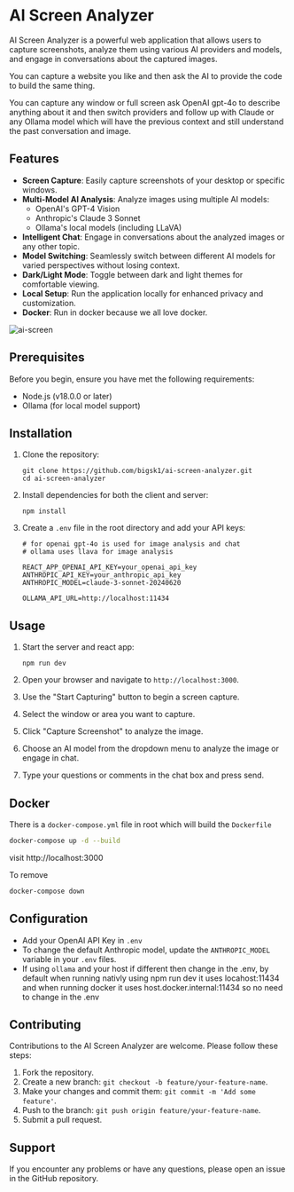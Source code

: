 

# AI Screen Analyzer

AI Screen Analyzer is a powerful web application that allows users to capture screenshots, analyze them using various AI providers and models, and engage in conversations about the captured images. 

You can capture a website you like and then ask the AI to provide the code to build the same thing. 

You can capture any window or full screen ask OpenAI gpt-4o to describe anything about it and then switch providers and follow up with Claude or any Ollama model which will have the previous context and still understand the past conversation and image. 

## Features

- **Screen Capture**: Easily capture screenshots of your desktop or specific windows.
- **Multi-Model AI Analysis**: Analyze images using multiple AI models:
  - OpenAI's GPT-4 Vision
  - Anthropic's Claude 3 Sonnet
  - Ollama's local models (including LLaVA)
- **Intelligent Chat**: Engage in conversations about the analyzed images or any other topic.
- **Model Switching**: Seamlessly switch between different AI models for varied perspectives without losing context.
- **Dark/Light Mode**: Toggle between dark and light themes for comfortable viewing.
- **Local Setup**: Run the application locally for enhanced privacy and customization.
- **Docker**: Run in docker because we all love docker.


![ai-screen](https://imagedelivery.net/WfhVb8dSNAAvdXUdMfBuPQ/33c4e5b3-3722-403a-e877-b6906677e600/public)



## Prerequisites

Before you begin, ensure you have met the following requirements:

- Node.js (v18.0.0 or later)
- Ollama (for local model support)

## Installation

1. Clone the repository:
   ```
   git clone https://github.com/bigsk1/ai-screen-analyzer.git
   cd ai-screen-analyzer
   ```

2. Install dependencies for both the client and server:
   ```
   npm install
   ```

3. Create a `.env` file in the root directory and add your API keys:

   ```env
   # for openai gpt-4o is used for image analysis and chat
   # ollama uses llava for image analysis 
   
   REACT_APP_OPENAI_API_KEY=your_openai_api_key
   ANTHROPIC_API_KEY=your_anthropic_api_key
   ANTHROPIC_MODEL=claude-3-sonnet-20240620

   OLLAMA_API_URL=http://localhost:11434
   ```

## Usage

1. Start the server and react app:
   ```
   npm run dev
   ```

2. Open your browser and navigate to `http://localhost:3000`.

3. Use the "Start Capturing" button to begin a screen capture.

4. Select the window or area you want to capture.

5. Click "Capture Screenshot" to analyze the image.

6. Choose an AI model from the dropdown menu to analyze the image or engage in chat.

7. Type your questions or comments in the chat box and press send.


## Docker 

There is a `docker-compose.yml` file in root which will build the `Dockerfile`

   ```bash
   docker-compose up -d --build
   ```

visit http://localhost:3000

To remove 

```bash
docker-compose down
```


## Configuration
- Add your OpenAI API Key in `.env`
- To change the default Anthropic model, update the `ANTHROPIC_MODEL` variable in your `.env` files.
- If using `ollama` and your host if different then change in the .env, by default when running nativly using npm run dev it uses locahost:11434 and when running docker it uses host.docker.internal:11434 so no need to change in the .env

## Contributing

Contributions to the AI Screen Analyzer are welcome. Please follow these steps:

1. Fork the repository.
2. Create a new branch: `git checkout -b feature/your-feature-name`.
3. Make your changes and commit them: `git commit -m 'Add some feature'`.
4. Push to the branch: `git push origin feature/your-feature-name`.
5. Submit a pull request.



## Support

If you encounter any problems or have any questions, please open an issue in the GitHub repository.
